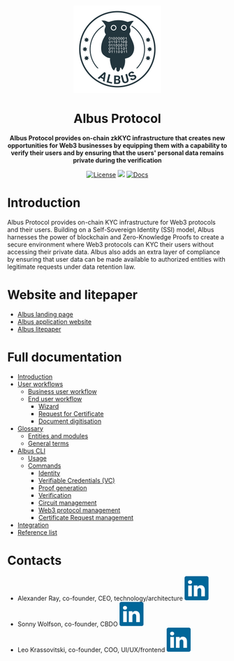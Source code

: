 <p align="center">
  <img src="https://raw.githubusercontent.com/mfactory-lab/albus/main/docs/assets/albus-logo.png" width="200">
</p>

<h1 align="center"><strong>Albus Protocol</strong></h1>
<p align="center">
  <strong>
    Albus Protocol provides on-chain zkKYC infrastructure that creates new opportunities for Web3 businesses by equipping them with a capability to verify their users and by ensuring that the users' personal data remains private during the verification
  </strong>
</p>

<p align="center">
  <!--<a href="https://github.com/mfactory-lab/albus/actions"><img alt="Build Status" src="https://github.com/mfactory-lab/albus/actions/workflows/test.yaml/badge.svg" /></a>-->
  <a target="_blank" href="https://github.com/mfactory-lab/albus/blob/master/LICENSE"><img alt="License" src="https://img.shields.io/github/license/coral-xyz/xnft?color=red" /></a>
  <a target="_blank" href="https://discord.gg/albusProtocol"><img src="https://img.shields.io/discord/732892373507375164?color=6A7EC2&logo=discord&logoColor=ffffff&labelColor=6A7EC2&label=Discord" /></a>
  <a target="_blank" href="https://github.com/mfactory-lab/albus/wiki"><img alt="Docs" src="https://img.shields.io/badge/docs-Albus-blue" /></a>
</p>

# Introduction

Albus Protocol provides on-chain KYC infrastructure for Web3 protocols and their users. Building on a Self-Sovereign Identity (SSI) model, Albus harnesses the power of blockchain and Zero-Knowledge Proofs to create a secure environment where Web3 protocols can KYC their users without accessing their private data. Albus also adds an extra layer of compliance by ensuring that user data can be made available to authorized entities with legitimate requests under data retention law.

# Website and litepaper

- [Albus landing page](https://albus.finance/)
- [Albus application website](https://app.albus.finance/)
- [Albus litepaper](https://albus.finance/assets/ALBUS%20LITEPAPER%20v2.02%20Sep23-86978e72.pdf)

# Full documentation

- [Introduction](https://github.com/mfactory-lab/albus/wiki)
- [User workflows](https://github.com/mfactory-lab/albus/wiki/user-workflows)
  - [Business user workflow](https://github.com/mfactory-lab/albus/wiki/user-workflows#business-user-workflow)
  - [End user workflow](https://github.com/mfactory-lab/albus/wiki/user-workflows#end-user-workflows)
    - [Wizard](https://github.com/mfactory-lab/albus/wiki/user-workflows#wizard)
    - [Request for Certificate](https://github.com/mfactory-lab/albus/wiki/user-workflows#request-for-certificate)
    - [Document digitisation](https://github.com/mfactory-lab/albus/wiki/user-workflows#document-digitisation)
- [Glossary](https://github.com/mfactory-lab/albus/wiki/Glossary)
  - [Entities and modules](https://github.com/mfactory-lab/albus/wiki/Glossary#entities-and-modules)
  - [General terms](https://github.com/mfactory-lab/albus/wiki/Glossary#general-terms)
- [Albus CLI](https://github.com/mfactory-lab/albus/wiki/Albus-CLI)
  - [Usage](https://github.com/mfactory-lab/albus/wiki/Albus-CLI#usage)
  - [Commands](https://github.com/mfactory-lab/albus/wiki/Albus-CLI#commands)
    - [Identity](https://github.com/mfactory-lab/albus/wiki/Albus-CLI#identity)
    - [Verifiable Credentials (VC)](https://github.com/mfactory-lab/albus/wiki/Albus-CLI#verifiable-credentials-vc)
    - [Proof generation](https://github.com/mfactory-lab/albus/wiki/Albus-CLI#proof-generation)
    - [Verification](https://github.com/mfactory-lab/albus/wiki/Albus-CLI#verification)
    - [Circuit management](https://github.com/mfactory-lab/albus/wiki/Albus-CLI#circuit-management)
    - [Web3 protocol management](https://github.com/mfactory-lab/albus/wiki/Albus-CLI#web3-service-management)
    - [Certificate Request management](https://github.com/mfactory-lab/albus/wiki/Albus-CLI#zkp-request-management)
- [Integration](https://github.com/mfactory-lab/albus/wiki/Integration)
- [Reference list](https://github.com/mfactory-lab/albus/wiki/Reference-list)

# Contacts

- Alexander Ray, co-founder, CEO, technology/architecture [![LinkedIn logo](https://github.com/mfactory-lab/albus/blob/main/docs/assets/linkedin-a75760c5.svg)](https://www.linkedin.com/in/alex-a-ray/)<br>
- Sonny Wolfson, co-founder, CBDO [![LinkedIn logo](https://github.com/mfactory-lab/albus/blob/main/docs/assets/linkedin-a75760c5.svg)](https://www.linkedin.com/in/sonny-wolfson-22297621/)<br>
- Leo Krassovitski, co-founder, COO, UI/UX/frontend [![LinkedIn logo](https://github.com/mfactory-lab/albus/blob/main/docs/assets/linkedin-a75760c5.svg)](https://www.linkedin.com/in/leonid-krassovitski/)
